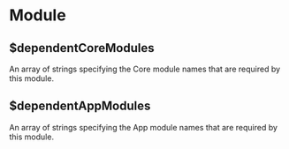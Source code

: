# Module

## 

## $dependentCoreModules

An array of strings specifying the Core module names that are required by this module.

## $dependentAppModules

An array of strings specifying the App module names that are required by this module.

